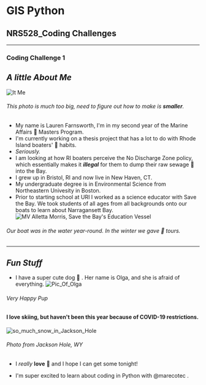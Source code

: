 # GIS Python
## NRS528_Coding Challenges
---------------------------


### **Coding Challenge 1**

## *A little About Me*

![It Me](https://scontent-bos3-1.xx.fbcdn.net/v/t1.0-9/90198183_10217122612485913_5189572639743541248_n.jpg?_nc_cat=105&ccb=2&_nc_sid=09cbfe&_nc_ohc=_DPrDkUrnAwAX870ScY&_nc_ht=scontent-bos3-1.xx&oh=daf3fff9884ec028fcf9f64efba241f8&oe=60419D57)
###### This photo is much too big, need to figure out how to make is **smaller**.

* My name is Lauren Farnsworth, I'm in my second year of the Marine Affairs :ocean: Masters Program. 
* I'm currently working on a thesis project that has a lot to do with Rhode Island boaters' :toilet: habits.
* _Seriously._
* I am looking at how RI boaters perceive the No Discharge Zone policy, which essentially makes it _**illegal**_ for them to dump their raw sewage :poop: into the Bay.
* I grew up in Bristol, RI and now live in New Haven, CT.
* My undergraduate degree is in Environmental Science from Northeastern Univesity in Boston.
* Prior to starting school at URI I worked as a science educator with Save the Bay. We took students of all ages from all backgrounds onto our boats to learn about Narragansett Bay.
![MV Alletta Morris, Save the Bay's Education Vessel](https://scontent-bos3-1.xx.fbcdn.net/v/t1.0-9/12743721_10205770700015196_796221561630944052_n.jpg?_nc_cat=104&ccb=2&_nc_sid=a9b1d2&_nc_ohc=UAkfOWtQUg4AX-RWFC6&_nc_oc=AQlxh983cDoVw0yz9JmJzHnWfCZ-WhWBQ3pXHvpnrXqN8xojhRaeBgY769V21QE73V10RMLjwvP1dK2DHLqCKP-q&_nc_ht=scontent-bos3-1.xx&oh=5e34b15e4ae27acdeb56ebfba89dbaf1&oe=60439284)
###### Our boat was in the water year-round. In the winter we gave :seal: tours.
----------------------------------------------------------------------------------------------------------------------------------------
## *Fun Stuff* 

* I have a super cute dog :dog: . Her name is Olga, and she is afraid of everything.
![Pic_Of_Olga](https://scontent-bos3-1.xx.fbcdn.net/v/t1.0-9/72124833_10215782321739482_2277936734085840896_o.jpg?_nc_cat=105&ccb=2&_nc_sid=730e14&_nc_ohc=bAHdbNZ_AowAX_j9Ua_&_nc_ht=scontent-bos3-1.xx&oh=7c54416b51c11f7833138b9d2cf189d8&oe=60439190)
###### Very Happy Pup

#### I **love** skiing, but haven't been this year because of COVID-19 restrictions.
![so_much_snow_in_Jackson_Hole](https://scontent-bos3-1.xx.fbcdn.net/v/t1.0-9/52905296_10214148849023685_1026937405006938112_o.jpg?_nc_cat=102&ccb=2&_nc_sid=84a396&_nc_ohc=Y43x18-5AuUAX9_kJWC&_nc_ht=scontent-bos3-1.xx&oh=f5574e9d9a85247d3cfc88b358b01768&oe=6042D924)
###### Photo from Jackson Hole, WY
* I _really_ **love** :sushi: and I hope I can get some tonight!


* I'm super excited to learn about coding in Python with @marecotec . 
